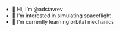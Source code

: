- 👋 Hi, I’m @adstavrev
- 👀 I’m interested in simulating spaceflight
- 🌱 I’m currently learning orbital mechanics
<!-- 💞️ I’m looking to collaborate on ...
- 📫 How to reach me ...

<!---
adstavrev/adstavrev is a ✨ special ✨ repository because its `README.md` (this file) appears on your GitHub profile.
You can click the Preview link to take a look at your changes.
--->
